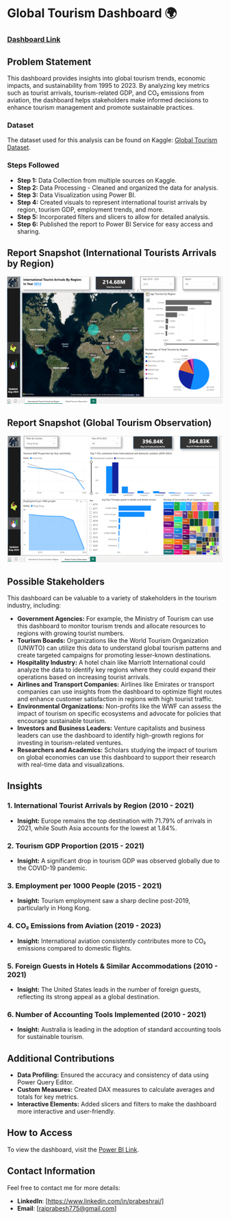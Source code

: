 # Global Tourism Dashboard 🌍

### [Dashboard Link](https://app.powerbi.com/view?r=eyJrIjoiZTVjYzRmZDAtNGI4MS00YjU5LTg4YzctYTBkOGY3ZGNiZTM1IiwidCI6ImI2NDE3Y2QwLTFmNzMtNDQ3MS05YTM5LTIwOTUzODIyYTM0YSIsImMiOjN9)

## Problem Statement

This dashboard provides insights into global tourism trends, economic impacts, and sustainability from 1995 to 2023. By analyzing key metrics such as tourist arrivals, tourism-related GDP, and CO₂ emissions from aviation, the dashboard helps stakeholders make informed decisions to enhance tourism management and promote sustainable practices.

### Dataset

The dataset used for this analysis can be found on Kaggle: [Global Tourism Dataset](https://www.kaggle.com/datasets/imtkaggleteam/tourism).

### Steps Followed

- **Step 1:** Data Collection from multiple sources on Kaggle.
- **Step 2:** Data Processing - Cleaned and organized the data for analysis.
- **Step 3:** Data Visualization using Power BI.
- **Step 4:** Created visuals to represent international tourist arrivals by region, tourism GDP, employment trends, and more.
- **Step 5:** Incorporated filters and slicers to allow for detailed analysis.
- **Step 6:** Published the report to Power BI Service for easy access and sharing.

## Report Snapshot (International Tourists Arrivals by Region)

![International Tourists Arrivals by Region](PowerBI_snapshots/intl_tourism_arrived_by_region.png)

## Report Snapshot (Global Tourism Observation)

![Global Tourism Observation](PowerBI_snapshots/global_tourism_obs.png)

## Possible Stakeholders

This dashboard can be valuable to a variety of stakeholders in the tourism industry, including:

- **Government Agencies:** For example, the Ministry of Tourism can use this dashboard to monitor tourism trends and allocate resources to regions with growing tourist numbers.
- **Tourism Boards:** Organizations like the World Tourism Organization (UNWTO) can utilize this data to understand global tourism patterns and create targeted campaigns for promoting lesser-known destinations.
- **Hospitality Industry:** A hotel chain like Marriott International could analyze the data to identify key regions where they could expand their operations based on increasing tourist arrivals.
- **Airlines and Transport Companies:** Airlines like Emirates or transport companies can use insights from the dashboard to optimize flight routes and enhance customer satisfaction in regions with high tourist traffic.
- **Environmental Organizations:** Non-profits like the WWF can assess the impact of tourism on specific ecosystems and advocate for policies that encourage sustainable tourism.
- **Investors and Business Leaders:** Venture capitalists and business leaders can use the dashboard to identify high-growth regions for investing in tourism-related ventures.
- **Researchers and Academics:** Scholars studying the impact of tourism on global economies can use this dashboard to support their research with real-time data and visualizations.
## Insights

### 1. International Tourist Arrivals by Region (2010 - 2021)
- **Insight:** Europe remains the top destination with 71.79% of arrivals in 2021, while South Asia accounts for the lowest at 1.84%.

### 2. Tourism GDP Proportion (2015 - 2021)
- **Insight:** A significant drop in tourism GDP was observed globally due to the COVID-19 pandemic.

### 3. Employment per 1000 People (2015 - 2021)
- **Insight:** Tourism employment saw a sharp decline post-2019, particularly in Hong Kong.

### 4. CO₂ Emissions from Aviation (2019 - 2023)
- **Insight:** International aviation consistently contributes more to CO₂ emissions compared to domestic flights.

### 5. Foreign Guests in Hotels & Similar Accommodations (2010 - 2021)
- **Insight:** The United States leads in the number of foreign guests, reflecting its strong appeal as a global destination.

### 6. Number of Accounting Tools Implemented (2010 - 2021)
- **Insight:** Australia is leading in the adoption of standard accounting tools for sustainable tourism.

## Additional Contributions

- **Data Profiling:** Ensured the accuracy and consistency of data using Power Query Editor.
- **Custom Measures:** Created DAX measures to calculate averages and totals for key metrics.
- **Interactive Elements:** Added slicers and filters to make the dashboard more interactive and user-friendly.

## How to Access

To view the dashboard, visit the [Power BI Link](https://app.powerbi.com/view?r=eyJrIjoiZTVjYzRmZDAtNGI4MS00YjU5LTg4YzctYTBkOGY3ZGNiZTM1IiwidCI6ImI2NDE3Y2QwLTFmNzMtNDQ3MS05YTM5LTIwOTUzODIyYTM0YSIsImMiOjN9).

## Contact Information
Feel free to contact me for more details:
- **LinkedIn**: [https://www.linkedin.com/in/prabeshrai/]
- **Email**: [raiprabesh775@gmail.com]
